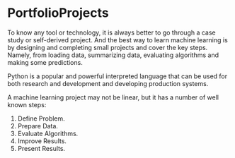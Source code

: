 # PortfolioProjects

To know any tool or technology, it is always better to go through a case study or self-derived project. And the best way to learn machine learning is by designing and completing small projects and cover the key steps. Namely, from loading data, summarizing data, evaluating algorithms and making some predictions.

Python is a popular and powerful interpreted language that can be used for both research and development and developing production systems.

A machine learning project may not be linear, but it has a number of well known steps:

1. Define Problem.
2. Prepare Data.
3. Evaluate Algorithms.
4. Improve Results.
5. Present Results.
